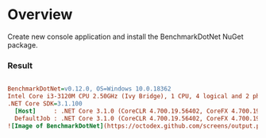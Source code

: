 # Overview
Create new console application and install the BenchmarkDotNet NuGet package.

### Result
``` ini

BenchmarkDotNet=v0.12.0, OS=Windows 10.0.18362
Intel Core i3-3120M CPU 2.50GHz (Ivy Bridge), 1 CPU, 4 logical and 2 physical cores
.NET Core SDK=3.1.100
  [Host]     : .NET Core 3.1.0 (CoreCLR 4.700.19.56402, CoreFX 4.700.19.56404), X64 RyuJIT
  DefaultJob : .NET Core 3.1.0 (CoreCLR 4.700.19.56402, CoreFX 4.700.19.56404), X64 RyuJIT
![Image of BenchmarkDotNet](https://octodex.github.com/screens/output.png)
